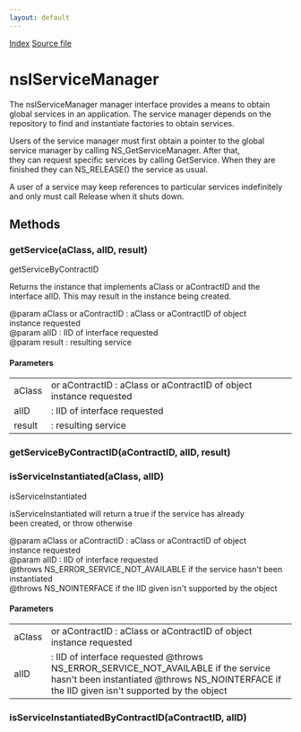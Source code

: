```yaml
---
layout: default
---
```

<div id='links'><a href="../index.html">Index</a>
<a href="http://dxr.mozilla.org/mozilla-central/source/xpcom/components/nsIServiceManager.idl">Source file</a>
</div>

# nsIServiceManager #
  
The nsIServiceManager manager interface provides a means to obtain  
global services in an application. The service manager depends on the   
repository to find and instantiate factories to obtain services.  
  
Users of the service manager must first obtain a pointer to the global  
service manager by calling NS_GetServiceManager. After that,   
they can request specific services by calling GetService. When they are  
finished they can NS_RELEASE() the service as usual.  
  
A user of a service may keep references to particular services indefinitely  
and only must call Release when it shuts down.  
  

## Methods ##

### getService(aClass, aIID, result) ###
  
getServiceByContractID  
  
Returns the instance that implements aClass or aContractID and the  
interface aIID.  This may result in the instance being created.  
  
@param aClass or aContractID : aClass or aContractID of object   
                               instance requested  
@param aIID : IID of interface requested  
@param result : resulting service   
  

#### Parameters ####

<table>

<tr>
<td>aClass</td>
<td>or aContractID : aClass or aContractID of object   
                               instance requested  
</td>
</tr>

<tr>
<td>aIID</td>
<td>: IID of interface requested  
</td>
</tr>

<tr>
<td>result</td>
<td>: resulting service   
</td>
</tr>

</table>

### getServiceByContractID(aContractID, aIID, result) ###

### isServiceInstantiated(aClass, aIID) ###
  
isServiceInstantiated  
  
isServiceInstantiated will return a true if the service has already  
been created, or throw otherwise  
  
@param aClass or aContractID : aClass or aContractID of object   
                               instance requested  
@param aIID : IID of interface requested  
@throws NS_ERROR_SERVICE_NOT_AVAILABLE if the service hasn't been   
        instantiated  
@throws NS_NOINTERFACE if the IID given isn't supported by the object  
  

#### Parameters ####

<table>

<tr>
<td>aClass</td>
<td>or aContractID : aClass or aContractID of object   
                               instance requested  
</td>
</tr>

<tr>
<td>aIID</td>
<td>: IID of interface requested  
@throws NS_ERROR_SERVICE_NOT_AVAILABLE if the service hasn't been   
        instantiated  
@throws NS_NOINTERFACE if the IID given isn't supported by the object  
</td>
</tr>

</table>

### isServiceInstantiatedByContractID(aContractID, aIID) ###
